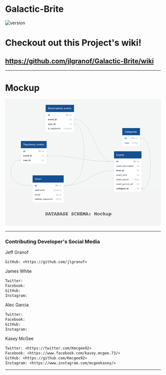 # Galactic-Brite

 ![version](https://img.shields.io/badge/version-1.0.0-blue.svg)

  # Checkout out this Project's wiki!
https://github.com/jlgranof/Galactic-Brite/wiki
 ---


 ---

# Mockup

![Schema](./documentation/database_mockup.png)

---

### Contributing Developer's Social Media
Jeff Granof

    GitHub: <https://github.com/jlgranof>

James White

    Twitter:
    Facebook:
    GitHub:
    Instagram:

Alec Garcia

    Twitter:
    Facebook:
    GitHub:
    Instagram:

Kasey McGee

    Twitter: <https://twitter.com/Kmcgee92>
    Facebook: <https://www.facebook.com/kasey.mcgee.73/>
    GitHub: <https://github.com/Kmcgee92>
    Instagram: <https://www.instagram.com/mcgeekasey/>

-----
